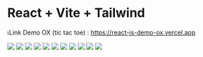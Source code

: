 # React + Vite + Tailwind

เLink Demo OX (tic tac toe) : https://react-js-demo-ox.vercel.app

<img src="https://img2.imgbiz.com/imgbiz/0cbc87db9d6423f56.png" />

<img src="https://img2.imgbiz.com/imgbiz/196cf1b7e1379f245.png" />

<img src="https://img2.imgbiz.com/imgbiz/2387d2f5a90a96ce1.png" />

<img src="https://img2.imgbiz.com/imgbiz/3065f4982c0e75605.png" />

<img src="https://img2.imgbiz.com/imgbiz/49a4fad9baa205db5.png" />

<img src="https://img2.imgbiz.com/imgbiz/5c870f2e2a42afcfb.png" />

<img src="https://img2.imgbiz.com/imgbiz/6be6b3ccf5c68489a.png" />

<img src="https://img2.imgbiz.com/imgbiz/7f8910f572bea0d8a.png" />

<img src="https://img2.imgbiz.com/imgbiz/8362d4132aeba9eac.png" />

<img src="https://img2.imgbiz.com/imgbiz/908f4d1a5225c7ccb.png" />

<img src="https://img2.imgbiz.com/imgbiz/107c90023be9291798.png" />
